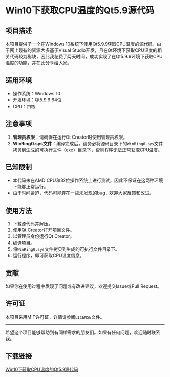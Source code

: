 # Win10下获取CPU温度的Qt5.9源代码

## 项目描述

本项目提供了一个在Windows 10系统下使用Qt5.9.9获取CPU温度的源代码。由于网上现有的资源大多基于Visual Studio开发，且在Qt环境下获取CPU温度的相关代码较为稀缺，因此我花费了两天时间，成功实现了在Qt5.9.9环境下获取CPU温度的功能，并在此分享给大家。

## 适用环境

- 操作系统：Windows 10
- 开发环境：Qt5.9.9 64位
- CPU：四核

## 注意事项

1. **管理员权限**：请确保在运行Qt Creator时使用管理员权限。
2. **WinRing0.sys文件**：编译完成后，请务必将源码目录下的`WinRing0.sys`文件拷贝到生成的可执行文件（exe）目录下，否则程序无法正常获取CPU温度。

## 已知限制

- 本代码未在AMD CPU和32位操作系统上进行测试，因此不保证在这两种环境下能够正常运行。
- 由于时间紧迫，代码可能存在一些未发现的bug，欢迎大家反馈和改进。

## 使用方法

1. 下载源代码并解压。
2. 使用Qt Creator打开项目文件。
3. 以管理员身份运行Qt Creator。
4. 编译项目。
5. 将`WinRing0.sys`文件拷贝到生成的可执行文件目录下。
6. 运行程序，即可获取CPU温度信息。

## 贡献

如果你在使用过程中发现了问题或有改进建议，欢迎提交Issue或Pull Request。

## 许可证

本项目采用MIT许可证，详情请参阅`LICENSE`文件。

---

希望这个项目能够帮助到有同样需求的朋友们。如果有任何问题，欢迎随时联系我。

## 下载链接

[Win10下获取CPU温度的Qt5.9源代码](https://pan.quark.cn/s/4f17dce92bc9)